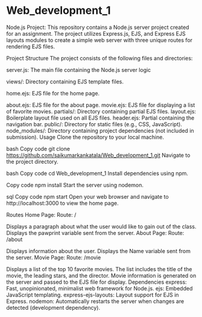 # Web_development_1
Node.js Project:
This repository contains a Node.js server project created for an assignment. The project utilizes Express.js, EJS, and Express EJS layouts modules to create a simple web server with three unique routes for rendering EJS files.

Project Structure
The project consists of the following files and directories:

server.js: The main file containing the Node.js server logic

views/: Directory containing EJS template files.

home.ejs: EJS file for the home page.

about.ejs: EJS file for the about page.
movie.ejs: EJS file for displaying a list of favorite movies.
partials/: Directory containing partial EJS files.
layout.ejs: Boilerplate layout file used on all EJS files.
header.ejs: Partial containing the navigation bar.
public/: Directory for static files (e.g., CSS, JavaScript).
node_modules/: Directory containing project dependencies (not included in submission).
Usage
Clone the repository to your local machine.

bash
Copy code
git clone https://github.com/saikumarkankatala/Web_development_1.git
Navigate to the project directory.

bash
Copy code
cd Web_development_1
Install dependencies using npm.

Copy code
npm install
Start the server using nodemon.

sql
Copy code
npm start
Open your web browser and navigate to http://localhost:3000 to view the home page.

Routes
Home Page: Route: /

Displays a paragraph about what the user would like to gain out of the class.
Displays the pawprint variable sent from the server.
About Page: Route: /about

Displays information about the user.
Displays the Name variable sent from the server.
Movie Page: Route: /movie

Displays a list of the top 10 favorite movies.
The list includes the title of the movie, the leading stars, and the director.
Movie information is generated on the server and passed to the EJS file for display.
Dependencies
express: Fast, unopinionated, minimalist web framework for Node.js.
ejs: Embedded JavaScript templating.
express-ejs-layouts: Layout support for EJS in Express.
nodemon: Automatically restarts the server when changes are detected (development dependency).
